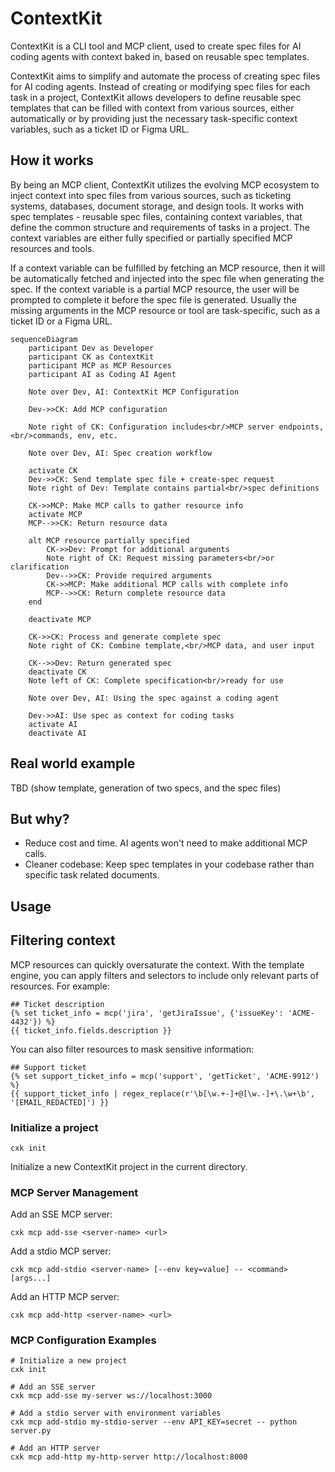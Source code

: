 # ContextKit
ContextKit is a CLI tool and MCP client, used to create spec files for AI coding agents with context baked in, based on reusable spec templates.

ContextKit aims to simplify and automate the process of creating spec files for AI coding agents. Instead of creating or modifying spec files for each task in a project, ContextKit allows developers to define reusable spec templates that can be filled with context from various sources, either automatically or by providing just the necessary task-specific context variables, such as a ticket ID or Figma URL.

## How it works
By being an MCP client, ContextKit utilizes the evolving MCP ecosystem to inject context into spec files from various sources, such as ticketing systems, databases, document storage, and design tools. It works with spec templates - reusable spec files, containing context variables, that define the common structure and requirements of tasks in a project. The context variables are either fully specified or partially specified MCP resources and tools.

If a context variable can be fulfilled by fetching an MCP resource, then it will be automatically fetched and injected into the spec file when generating the spec. If the context variable is a partial MCP resource, the user will be prompted to complete it before the spec file is generated. Usually the missing arguments in the MCP resource or tool are task-specific, such as a ticket ID or a Figma URL.

```mermaid
sequenceDiagram
    participant Dev as Developer
    participant CK as ContextKit
    participant MCP as MCP Resources
    participant AI as Coding AI Agent

    Note over Dev, AI: ContextKit MCP Configuration

    Dev->>CK: Add MCP configuration
    
    Note right of CK: Configuration includes<br/>MCP server endpoints,<br/>commands, env, etc.

    Note over Dev, AI: Spec creation workflow

    activate CK
    Dev->>CK: Send template spec file + create-spec request
    Note right of Dev: Template contains partial<br/>spec definitions

    CK->>MCP: Make MCP calls to gather resource info
    activate MCP
    MCP-->>CK: Return resource data
    
    alt MCP resource partially specified
        CK->>Dev: Prompt for additional arguments
        Note right of CK: Request missing parameters<br/>or clarification
        Dev-->>CK: Provide required arguments
        CK->>MCP: Make additional MCP calls with complete info
        MCP-->>CK: Return complete resource data
    end
    
    deactivate MCP
    
    CK->>CK: Process and generate complete spec
    Note right of CK: Combine template,<br/>MCP data, and user input

    CK-->>Dev: Return generated spec
    deactivate CK
    Note left of CK: Complete specification<br/>ready for use

    Note over Dev, AI: Using the spec against a coding agent

    Dev->>AI: Use spec as context for coding tasks
    activate AI
    deactivate AI
```

## Real world example
TBD (show template, generation of two specs, and the spec files)

## But why?
- Reduce cost and time. AI agents won't need to make additional MCP calls.
- Cleaner codebase: Keep spec templates in your codebase rather than specific task related documents.

## Usage

## Filtering context

MCP resources can quickly oversaturate the context. With the template engine, you can apply filters and selectors to include only relevant parts of resources. For example:

```
## Ticket description
{% set ticket_info = mcp('jira', 'getJiraIssue', {'issueKey': 'ACME-4432'}) %}
{{ ticket_info.fields.description }}
```

You can also filter resources to mask sensitive information:

```
## Support ticket
{% set support_ticket_info = mcp('support', 'getTicket', 'ACME-9912') %}
{{ support_ticket_info | regex_replace(r'\b[\w.+-]+@[\w.-]+\.\w+\b', '[EMAIL_REDACTED]') }}
```

### Initialize a project
```
cxk init
```
Initialize a new ContextKit project in the current directory.

### MCP Server Management

Add an SSE MCP server:
```
cxk mcp add-sse <server-name> <url>
```

Add a stdio MCP server:
```
cxk mcp add-stdio <server-name> [--env key=value] -- <command> [args...]
```

Add an HTTP MCP server:
```
cxk mcp add-http <server-name> <url>
```

### MCP Configuration Examples

```
# Initialize a new project
cxk init

# Add an SSE server
cxk mcp add-sse my-server ws://localhost:3000

# Add a stdio server with environment variables
cxk mcp add-stdio my-stdio-server --env API_KEY=secret -- python server.py

# Add an HTTP server
cxk mcp add-http my-http-server http://localhost:8000
```

